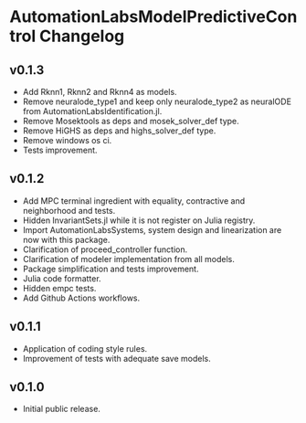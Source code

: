 # AutomationLabsModelPredictiveControl Changelog

## v0.1.3

* Add Rknn1, Rknn2 and Rknn4 as models.
* Remove neuralode_type1 and keep only neuralode_type2 as neuralODE from AutomationLabsIdentification.jl.
* Remove Mosektools as deps and mosek_solver_def type.
* Remove HiGHS as deps and highs_solver_def type.
* Remove windows os ci.
* Tests improvement.

## v0.1.2

* Add MPC terminal ingredient with equality, contractive and neighborhood and tests.
* Hidden InvariantSets.jl while it is not register on Julia registry.
* Import AutomationLabsSystems, system design and linearization are now with this package.
* Clarification of proceed_controller function.
* Clarification of modeler implementation from all models.
* Package simplification and tests improvement.
* Julia code formatter.
* Hidden empc tests.
* Add Github Actions workflows.

## v0.1.1

* Application of coding style rules.
* Improvement of tests with adequate save models.

## v0.1.0

* Initial public release.
